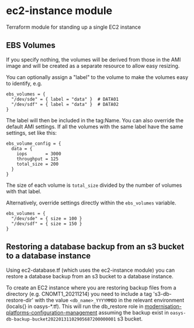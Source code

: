 # ec2-instance module

Terraform module for standing up a single EC2 instance

## EBS Volumes

If you specify nothing, the volumes will be derived from those in the AMI image
and will be created as a separate resource to allow easy resizing.

You can optionally assign a "label" to the volume to make the volumes easy
to identify, e.g.

```
ebs_volumes = {
  "/dev/sde" = { label = "data" }  # DATA01
  "/dev/sdf" = { label = "data" }  # DATA02
}
```

The label will then be included in the tag:Name. You can also override the
default AMI settings. If all the volumes with the same label have the same
settings, set like this:

```
ebs_volume_config = {
  data = {
    iops       = 3000
    throughput = 125
    total_size = 200
  }
}
```

The size of each volume is `total_size` divided by the number of volumes with that label.

Alternatively, override settings directly within the `ebs_volumes` variable.

```
ebs_volumes = {
  "/dev/sde" = { size = 100 }
  "/dev/sdf" = { size = 150 }
}
```

## Restoring a database backup from an s3 bucket to a database instance

Using ec2-database.tf (which uses the ec2-instance module) you can restore a database backup from an s3 bucket to a database instance.

To create an EC2 instance where you are restoring backup files from a directory (e.g. CNOMT1_20211214) you need to include a tag 's3-db-restore-dir' with the value `<db_name>_YYYYMMDD` in the relevant environment (locals{} in oasys-\*.tf). This will run the db_restore role in [modernisation-platforms-configuration-management](https://github.com/ministryofjustice/modernisation-platform-configuration-management) assuming the backup exist in `oasys-db-backup-bucket20220131102905687200000001` s3 bucket.


